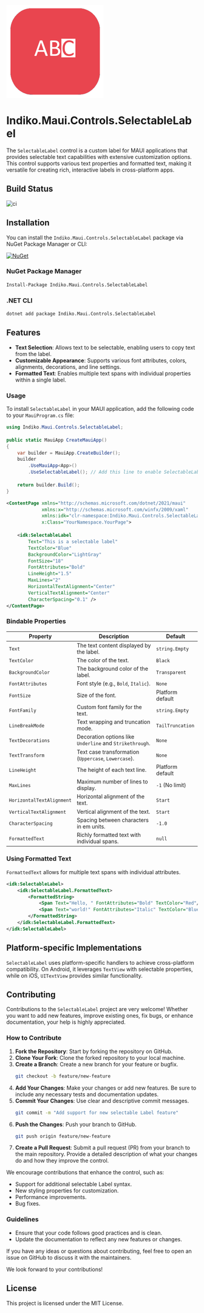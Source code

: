 ![Indiko.Maui.Controls.SelectableLabel](nuget.png)

# Indiko.Maui.Controls.SelectableLabel

The `SelectableLabel` control is a custom label for MAUI applications that provides selectable text capabilities with extensive customization options. This control supports various text properties and formatted text, making it versatile for creating rich, interactive labels in cross-platform apps.


## Build Status
![ci](https://github.com/0xc3u/Indiko.Maui.Controls.SelectableLabel/actions/workflows/ci.yml/badge.svg)

## Installation

You can install the `Indiko.Maui.Controls.SelectableLabel` package via NuGet Package Manager or CLI:

[![NuGet](https://img.shields.io/nuget/v/Indiko.Maui.Controls.SelectableLabel.svg?label=NuGet)](https://www.nuget.org/packages/Indiko.Maui.Controls.SelectableLabel/)

### NuGet Package Manager
```bash
Install-Package Indiko.Maui.Controls.SelectableLabel
```

### .NET CLI
```bash
dotnet add package Indiko.Maui.Controls.SelectableLabel
```


## Features

- **Text Selection**: Allows text to be selectable, enabling users to copy text from the label.
- **Customizable Appearance**: Supports various font attributes, colors, alignments, decorations, and line settings.
- **Formatted Text**: Enables multiple text spans with individual properties within a single label.


### Usage

To install `SelectableLabel` in your MAUI application, add the following code to your `MauiProgram.cs` file:

```csharp
using Indiko.Maui.Controls.SelectableLabel;

public static MauiApp CreateMauiApp()
{
    var builder = MauiApp.CreateBuilder();
    builder
        .UseMauiApp<App>()
        .UseSelectableLabel(); // Add this line to enable SelectableLabel handler

    return builder.Build();
}
```


```xml
<ContentPage xmlns="http://schemas.microsoft.com/dotnet/2021/maui"
             xmlns:x="http://schemas.microsoft.com/winfx/2009/xaml"
             xmlns:idk="clr-namespace:Indiko.Maui.Controls.SelectableLabel"
             x:Class="YourNamespace.YourPage">

    <idk:SelectableLabel
        Text="This is a selectable label"
        TextColor="Blue"
        BackgroundColor="LightGray"
        FontSize="18"
        FontAttributes="Bold"
        LineHeight="1.5"
        MaxLines="2"
        HorizontalTextAlignment="Center"
        VerticalTextAlignment="Center"
        CharacterSpacing="0.1" />
</ContentPage>
```

### Bindable Properties

| Property              | Description                                                   | Default       |
|-----------------------|---------------------------------------------------------------|---------------|
| `Text`                | The text content displayed by the label.                      | `string.Empty`|
| `TextColor`           | The color of the text.                                        | `Black`       |
| `BackgroundColor`     | The background color of the label.                            | `Transparent` |
| `FontAttributes`      | Font style (e.g., `Bold`, `Italic`).                          | `None`        |
| `FontSize`            | Size of the font.                                             | Platform default|
| `FontFamily`          | Custom font family for the text.                              | `string.Empty`|
| `LineBreakMode`       | Text wrapping and truncation mode.                            | `TailTruncation`|
| `TextDecorations`     | Decoration options like `Underline` and `Strikethrough`.      | `None`        |
| `TextTransform`       | Text case transformation (`Uppercase`, `Lowercase`).          | `None`        |
| `LineHeight`          | The height of each text line.                                 | Platform default|
| `MaxLines`            | Maximum number of lines to display.                           | `-1` (No limit)|
| `HorizontalTextAlignment` | Horizontal alignment of the text.                         | `Start`       |
| `VerticalTextAlignment`   | Vertical alignment of the text.                           | `Start`       |
| `CharacterSpacing`    | Spacing between characters in em units.                       | `-1.0`        |
| `FormattedText`       | Richly formatted text with individual spans.                  | `null`        |

### Using Formatted Text

`FormattedText` allows for multiple text spans with individual attributes.

```xml
<idk:SelectableLabel>
    <idk:SelectableLabel.FormattedText>
        <FormattedString>
            <Span Text="Hello, " FontAttributes="Bold" TextColor="Red"/>
            <Span Text="world!" FontAttributes="Italic" TextColor="Blue" />
        </FormattedString>
    </idk:SelectableLabel.FormattedText>
</idk:SelectableLabel>
```

## Platform-specific Implementations

`SelectableLabel` uses platform-specific handlers to achieve cross-platform compatibility. On Android, it leverages `TextView` with selectable properties, while on iOS, `UITextView` provides similar functionality.

## Contributing

Contributions to the `SelectableLabel` project are very welcome! Whether you want to add new features, improve existing ones, fix bugs, or enhance documentation, your help is highly appreciated.

### How to Contribute

1. **Fork the Repository**: Start by forking the repository on GitHub.
2. **Clone Your Fork**: Clone the forked repository to your local machine.
3. **Create a Branch**: Create a new branch for your feature or bugfix.
    ```bash
    git checkout -b feature/new-feature
    ```
4. **Add Your Changes**: Make your changes or add new features. Be sure to include any necessary tests and documentation updates.
5. **Commit Your Changes**: Use clear and descriptive commit messages.
    ```bash
    git commit -m "Add support for new selectable Label feature"
    ```
6. **Push the Changes**: Push your branch to GitHub.
    ```bash
    git push origin feature/new-feature
    ```
7. **Create a Pull Request**: Submit a pull request (PR) from your branch to the main repository. Provide a detailed description of what your changes do and how they improve the control.

We encourage contributions that enhance the control, such as:
- Support for additional selectable Label syntax.
- New styling properties for customization.
- Performance improvements.
- Bug fixes.

### Guidelines

- Ensure that your code follows good practices and is clean.
- Update the documentation to reflect any new features or changes.

If you have any ideas or questions about contributing, feel free to open an issue on GitHub to discuss it with the maintainers.

We look forward to your contributions!
## License

This project is licensed under the MIT License.
